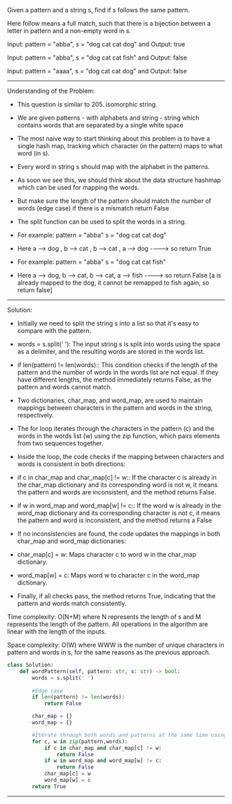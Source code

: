 Given a pattern and a string s, find if s follows the same pattern.

Here follow means a full match, such that there is a bijection between a letter in pattern and a non-empty word in s.

Input: pattern = "abba", s = "dog cat cat dog" and Output: true

Input: pattern = "abba", s = "dog cat cat fish" and Output: false

Input: pattern = "aaaa", s = "dog cat cat dog" and Output: false
_______________________________________________________________________________________

Understanding of the Problem:

* This question is similar to 205. isomorphic string.
* We are given patterns - with alphabets and string - string which contains words that are separated by a single white space
  
* The most naive way to start thinking about this problem is to have a single hash map, tracking which character (in the pattern) maps to what word (in s).
  
* Every word in string s should map with the alphabet in the patterns.
* As soon we see this, we should think about the data structure hashmap which can be used for mapping the words.

* But make sure the length of the pattern should match the number of words (edge case) if there is a mismatch return False
* The split function can be used to split the words in a string.

* For example: pattern = "abba" s = "dog cat cat dog"
* Here a --> dog , b --> cat , b --> cat , a --> dog ----> so return True

* For example: pattern = "abba" s = "dog cat cat fish"
* Here a --> dog, b --> cat, b --> cat, a --> fish ----> so return False [a is already mapped to the dog, it cannot be remapped to fish again, so return false]
_________________________________________________________________________________________________________

Solution:

* Initially we need to split the string s into a list so that it's easy to compare with the pattern.
* words = s.split(' '): The input string s is split into words using the space as a delimiter, and the resulting words are stored in the words list.

* if len(pattern) != len(words):: This condition checks if the length of the pattern and the number of words in the words list are not equal. If they have different lengths, the method immediately returns False, as the pattern and words cannot match.

* Two dictionaries, char_map, and word_map, are used to maintain mappings between characters in the pattern and words in the string, respectively.

*  The for loop iterates through the characters in the pattern (c) and the words in the words list (w) using the zip function, which pairs elements from two sequences together.

 * Inside the loop, the code checks if the mapping between characters and words is consistent in both directions:

 * if c in char_map and char_map[c] != w:: If the character c is already in the char_map dictionary and its corresponding word is not w, it means the pattern and
   words are inconsistent, and the method returns False.

 * if w in word_map and word_map[w] != c:: If the word w is already in the word_map dictionary and its corresponding character is not c, it means the pattern and
   word is inconsistent, and the method returns a False

* If no inconsistencies are found, the code updates the mappings in both char_map and word_map dictionaries:
* char_map[c] = w: Maps character c to word w in the char_map dictionary.
* word_map[w] = c: Maps word w to character c in the word_map dictionary.
* Finally, if all checks pass, the method returns True, indicating that the pattern and words match consistently.

Time complexity: O(N+M) where N represents the length of s and M represents the length of the pattern. 
All operations in the algorithm are linear with the length of the inputs.

Space complexity: O(W) where WWW is the number of unique characters in pattern and words in s, for the same reasons as the previous approach.

```python
class Solution:
    def wordPattern(self, pattern: str, s: str) -> bool:
        words = s.split(' ')
        
        #Edge case
        if len(pattern) != len(words):
            return False

        char_map = {}
        word_map = {}

        #Iterate through both words and patterns at the same time using ZIP 
        for c, w in zip(pattern,words):
            if c in char_map and char_map[c] != w:
                return False
            if w in word_map and word_map[w] != c:
                return False
            char_map[c] = w
            word_map[w] = c
        return True
```
__________________________________________________________________________________________

   
